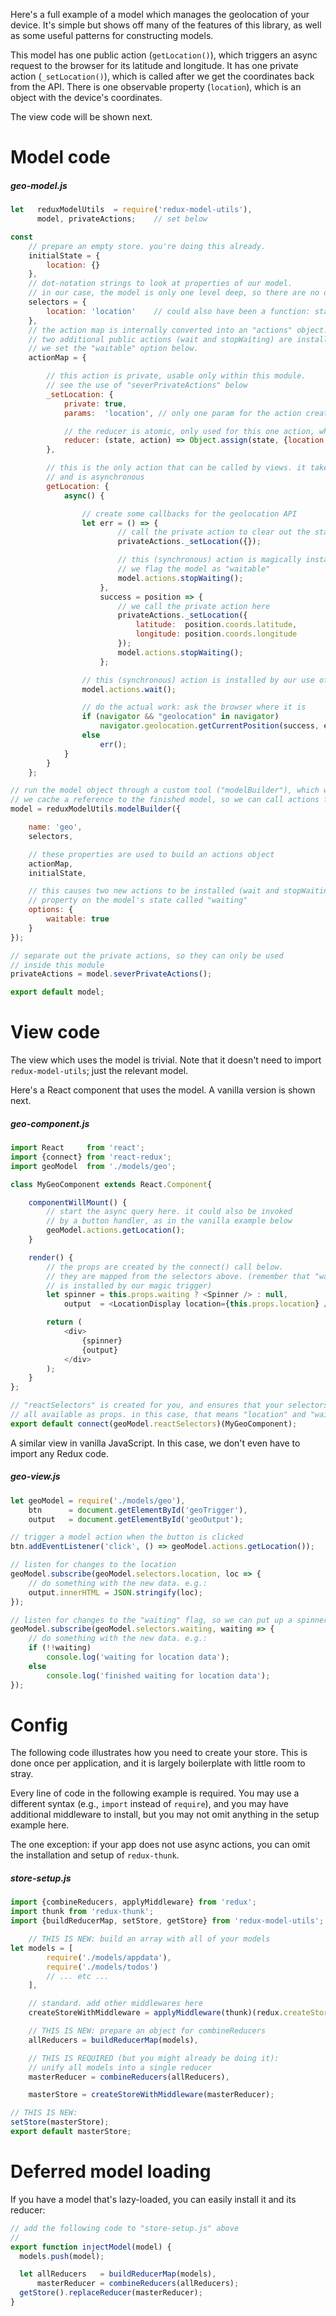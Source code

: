 
Here's a full example of a model which manages the geolocation of your device.
It's simple but shows off many of the features of this library, as well as some
useful patterns for constructing models.

This model has one public action (`getLocation()`),
which triggers an async request to the browser for its latitude and longitude.
It has one private action (`_setLocation()`), which is called after we get the
coordinates back from the API. There is
one observable property (`location`), which is an object with the device's
coordinates.

The view code will be shown next.

# Model code

##### geo-model.js

```javascript
let   reduxModelUtils  = require('redux-model-utils'),
      model, privateActions;    // set below

const
    // prepare an empty store. you're doing this already.
    initialState = {
        location: {}
    },
    // dot-notation strings to look at properties of our model.
    // in our case, the model is only one level deep, so there are no dots :)
    selectors = {
        location: 'location'    // could also have been a function: state => state.location
    },
    // the action map is internally converted into an "actions" object.
    // two additional public actions (wait and stopWaiting) are installed because
    // we set the "waitable" option below.
    actionMap = {

        // this action is private, usable only within this module.
        // see the use of "severPrivateActions" below
        _setLocation: {
            private: true,
            params:  'location', // only one param for the action creator

            // the reducer is atomic, only used for this one action, which makes it trivial
            reducer: (state, action) => Object.assign(state, {location: action.location})
        },

        // this is the only action that can be called by views. it takes no params,
        // and is asynchronous
        getLocation: {
            async() {

                // create some callbacks for the geolocation API
                let err = () => {
                        // call the private action to clear out the state
                        privateActions._setLocation({});

                        // this (synchronous) action is magically installed because
                        // we flag the model as "waitable"
                        model.actions.stopWaiting();
                    },
                    success = position => {
                        // we call the private action here
                        privateActions._setLocation({
                            latitude:  position.coords.latitude,
                            longitude: position.coords.longitude
                        });
                        model.actions.stopWaiting();
                    };

                // this (synchronous) action is installed by our use of "waitable" below
                model.actions.wait();

                // do the actual work: ask the browser where it is
                if (navigator && "geolocation" in navigator)
                    navigator.geolocation.getCurrentPosition(success, err, {maximumAge: 60000});
                else
                    err();
            }
        }
    };

// run the model object through a custom tool ("modelBuilder"), which whips it into shape.
// we cache a reference to the finished model, so we can call actions from inside this module
model = reduxModelUtils.modelBuilder({

    name: 'geo',
    selectors,

    // these properties are used to build an actions object
    actionMap,
    initialState,

    // this causes two new actions to be installed (wait and stopWaiting), and a new
    // property on the model's state called "waiting"
    options: {
        waitable: true
    }
});

// separate out the private actions, so they can only be used
// inside this module
privateActions = model.severPrivateActions();

export default model;
```

# View code

The view which uses the model is trivial. Note that it doesn't need to
import `redux-model-utils`; just the relevant model.

Here's a React component that uses the model. A vanilla version is shown next.

##### geo-component.js

```javascript
import React     from 'react';
import {connect} from 'react-redux';
import geoModel  from './models/geo';

class MyGeoComponent extends React.Component{

    componentWillMount() {
        // start the async query here. it could also be invoked
        // by a button handler, as in the vanilla example below
        geoModel.actions.getLocation();
    }

    render() {
        // the props are created by the connect() call below.
        // they are mapped from the selectors above. (remember that "waiting"
        // is installed by our magic trigger)
        let spinner = this.props.waiting ? <Spinner /> : null,
            output  = <LocationDisplay location={this.props.location} />;

        return (
            <div>
                {spinner}
                {output}
            </div>
        );
    }
};

// "reactSelectors" is created for you, and ensures that your selectors are
// all available as props. in this case, that means "location" and "waiting"
export default connect(geoModel.reactSelectors)(MyGeoComponent);
```

A similar view in vanilla JavaScript. In this case, we don't even have to import
any Redux code.

##### geo-view.js

```javascript
let geoModel = require('./models/geo'),
    btn      = document.getElementById('geoTrigger'),
    output   = document.getElementById('geoOutput');

// trigger a model action when the button is clicked
btn.addEventListener('click', () => geoModel.actions.getLocation());

// listen for changes to the location
geoModel.subscribe(geoModel.selectors.location, loc => {
    // do something with the new data. e.g.:
    output.innerHTML = JSON.stringify(loc);
});

// listen for changes to the "waiting" flag, so we can put up a spinner
geoModel.subscribe(geoModel.selectors.waiting, waiting => {
    // do something with the new data. e.g.:
    if (!!waiting)
        console.log('waiting for location data');
    else
        console.log('finished waiting for location data');
});
```

# Config

The following code illustrates how you need to create your store.
This is done once per application, and it is largely boilerplate
with little room to stray.

Every line of code in the following example is required. You may use a different
syntax (e.g., `import` instead of `require`), and you may have additional middleware
to install, but you may not omit anything in the setup example here.

The one exception: if your app does not use async actions, you can omit the
installation and setup of `redux-thunk`.

##### store-setup.js
```javascript
import {combineReducers, applyMiddleware} from 'redux';
import thunk from 'redux-thunk';
import {buildReducerMap, setStore, getStore} from 'redux-model-utils';

    // THIS IS NEW: build an array with all of your models
let models = [
        require('./models/appdata'),
        require('./models/todos')
        // ... etc ...
    ],

    // standard. add other middlewares here
    createStoreWithMiddleware = applyMiddleware(thunk)(redux.createStore),

    // THIS IS NEW: prepare an object for combineReducers
    allReducers = buildReducerMap(models),

    // THIS IS REQUIRED (but you might already be doing it):
    // unify all models into a single reducer
    masterReducer = combineReducers(allReducers),

    masterStore = createStoreWithMiddleware(masterReducer);

// THIS IS NEW:
setStore(masterStore);
export default masterStore;
```

# Deferred model loading

If you have a model that's lazy-loaded, you can easily install it and its reducer:

```js
// add the following code to "store-setup.js" above
//
export function injectModel(model) {
  models.push(model);

  let allReducers   = buildReducerMap(models),
      masterReducer = combineReducers(allReducers);
  getStore().replaceReducer(masterReducer);
}
```
